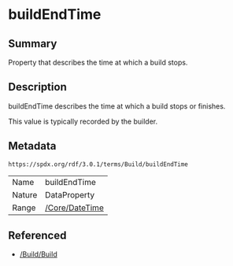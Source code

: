 <!-- Automatically generated by spec-parser v2.5.0 on 2024-08-10T18:46:28.607668+00:00 -->
<!-- SPDX-License-Identifier: Community-Spec-1.0 -->

# buildEndTime

## Summary

Property that describes the time at which a build stops.


## Description

buildEndTime describes the time at which a build stops or finishes.

This value is typically recorded by the builder.


## Metadata

`https://spdx.org/rdf/3.0.1/terms/Build/buildEndTime`


| | |
|---|---|
| Name | buildEndTime |
| Nature | DataProperty |
| Range | [/Core/DateTime](../../Core/Datatypes/DateTime.md) |




## Referenced

- [/Build/Build](../../Build/Classes/Build.md)

